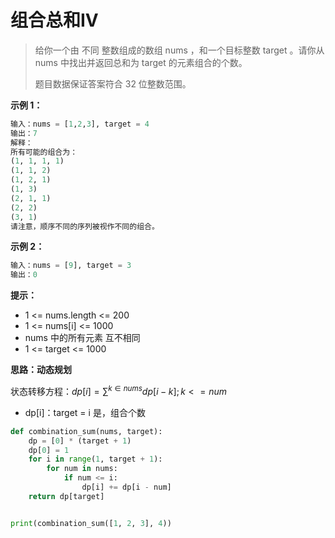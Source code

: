# 组合总和IV

> 给你一个由 不同 整数组成的数组 nums ，和一个目标整数 target 。请你从 nums 中找出并返回总和为 target 的元素组合的个数。
>
> 题目数据保证答案符合 32 位整数范围。
>



**示例 1：**

```python
输入：nums = [1,2,3], target = 4
输出：7
解释：
所有可能的组合为：
(1, 1, 1, 1)
(1, 1, 2)
(1, 2, 1)
(1, 3)
(2, 1, 1)
(2, 2)
(3, 1)
请注意，顺序不同的序列被视作不同的组合。
```



**示例 2：**

```python
输入：nums = [9], target = 3
输出：0
```

**提示：**

- 1 <= nums.length <= 200
- 1 <= nums[i] <= 1000
- nums 中的所有元素 互不相同
- 1 <= target <= 1000



**思路：动态规划**

状态转移方程：$dp[i]=\sum^{k \in nums}{dp[i-k]}  ;k <=num$​​​

- dp[i]：target = i 是，组合个数



```python
def combination_sum(nums, target):
    dp = [0] * (target + 1)
    dp[0] = 1
    for i in range(1, target + 1):
        for num in nums:
            if num <= i:
                dp[i] += dp[i - num]
    return dp[target]


print(combination_sum([1, 2, 3], 4))
```

